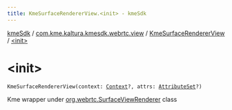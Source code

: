 ```yaml
---
title: KmeSurfaceRendererView.<init> - kmeSdk
---
```


[kmeSdk](../../index.html) / [com.kme.kaltura.kmesdk.webrtc.view](../index.html) / [KmeSurfaceRendererView](index.html) / [&lt;init&gt;](./-init-.html)

# &lt;init&gt;

`KmeSurfaceRendererView(context: `[`Context`](https://developer.android.com/reference/android/content/Context.html)`?, attrs: `[`AttributeSet`](https://developer.android.com/reference/android/util/AttributeSet.html)`?)`

Kme wrapper under [org.webrtc.SurfaceViewRenderer](#) class

